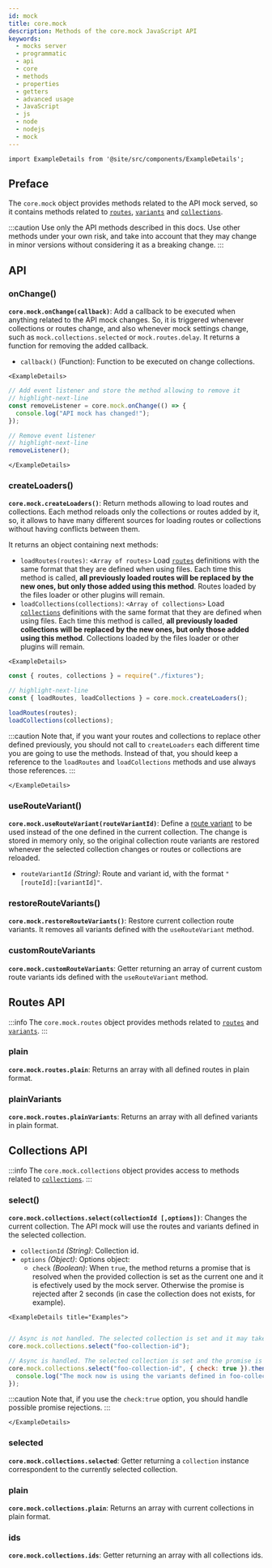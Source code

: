 ```yaml
---
id: mock
title: core.mock
description: Methods of the core.mock JavaScript API
keywords:
  - mocks server
  - programmatic
  - api
  - core
  - methods
  - properties
  - getters
  - advanced usage
  - JavaScript
  - js
  - node
  - nodejs
  - mock
---
```


```mdx-code-block
import ExampleDetails from '@site/src/components/ExampleDetails';
```

## Preface

The `core.mock` object provides methods related to the API mock served, so it contains methods related to [`routes`](../../usage/routes.md), [`variants`](../../usage/variants.md) and [`collections`](../../usage/collections.md).

:::caution
Use only the API methods described in this docs. Use other methods under your own risk, and take into account that they may change in minor versions without considering it as a breaking change.
:::

## API

### onChange()

__`core.mock.onChange(callback)`__: Add a callback to be executed when anything related to the API mock changes. So, it is triggered whenever collections or routes change, and also whenever mock settings change, such as `mock.collections.selected` or `mock.routes.delay`. It returns a function for removing the added callback.
* `callback()` (Function): Function to be executed on change collections.

```mdx-code-block
<ExampleDetails>
```

```js
// Add event listener and store the method allowing to remove it
// highlight-next-line
const removeListener = core.mock.onChange(() => {
  console.log("API mock has changed!");
});

// Remove event listener
// highlight-next-line
removeListener();
```

```mdx-code-block
</ExampleDetails>
```

### createLoaders()

__`core.mock.createLoaders()`__: Return methods allowing to load routes and collections. Each method reloads only the collections or routes added by it, so, it allows to have many different sources for loading routes or collections without having conflicts between them.

It returns an object containing next methods:

* `loadRoutes(routes)`: `<Array of routes>` Load [`routes`](../../usage/routes.md) definitions with the same format that they are defined when using files. Each time this method is called, __all previously loaded routes will be replaced by the new ones, but only those added using this method__. Routes loaded by the files loader or other plugins will remain.
* `loadCollections(collections)`: `<Array of collections>` Load [`collections`](../../usage/collections.md) definitions with the same format that they are defined when using files. Each time this method is called, __all previously loaded collections will be replaced by the new ones, but only those added using this method__. Collections loaded by the files loader or other plugins will remain.

```mdx-code-block
<ExampleDetails>
```

```js
const { routes, collections } = require("./fixtures");

// highlight-next-line
const { loadRoutes, loadCollections } = core.mock.createLoaders();

loadRoutes(routes);
loadCollections(collections);
```

:::caution
Note that, if you want your routes and collections to replace other defined previously, you should not call to `createLoaders` each different time you are going to use the methods. Instead of that, you should keep a reference to the `loadRoutes` and `loadCollections` methods and use always those references.
:::

```mdx-code-block
</ExampleDetails>
```

### useRouteVariant()

__`core.mock.useRouteVariant(routeVariantId)`__: Define a [route variant](../../usage/variants.md) to be used instead of the one defined in the current collection. The change is stored in memory only, so the original collection route variants are restored whenever the selected collection changes or routes or collections are reloaded.
* `routeVariantId` _(String)_: Route and variant id, with the format `"[routeId]:[variantId]"`.

### restoreRouteVariants()

__`core.mock.restoreRouteVariants()`__: Restore current collection route variants. It removes all variants defined with the `useRouteVariant` method.

### customRouteVariants

__`core.mock.customRouteVariants`__: Getter returning an array of current custom route variants ids defined with the `useRouteVariant` method.

## Routes API

:::info
The `core.mock.routes` object provides methods related to [`routes`](../../usage/routes.md) and [`variants`](../../usage/variants.md).
:::


### plain

__`core.mock.routes.plain`__: Returns an array with all defined routes in plain format.

### plainVariants

__`core.mock.routes.plainVariants`__: Returns an array with all defined variants in plain format.

## Collections API

:::info
The `core.mock.collections` object provides access to methods related to [`collections`](../../usage/collections.md).
:::

### select()

__`core.mock.collections.select(collectionId [,options])`__: Changes the current collection. The API mock will use the routes and variants defined in the selected collection.
* `collectionId` _(String)_: Collection id.
* `options` _(Object)_: Options object:
  * `check` _(Boolean)_: When `true`, the method returns a promise that is resolved when the provided collection is set as the current one and it is efectively used by the mock server. Otherwise the promise is rejected after 2 seconds (in case the collection does not exists, for example).

```mdx-code-block
<ExampleDetails title="Examples">
```

```js

// Async is not handled. The selected collection is set and it may take some milliseconds to the server to efectively use it
core.mock.collections.select("foo-collection-id");

// Async is handled. The selected collection is set and the promise is resolved when it is used by the server
core.mock.collections.select("foo-collection-id", { check: true }).then(() => {
  console.log("The mock now is using the variants defined in foo-collection-id");
});
```

:::caution
Note that, if you use the `check:true` option, you should handle possible promise rejections.
:::

```mdx-code-block
</ExampleDetails>
```

### selected

__`core.mock.collections.selected`__: Getter returning a `collection` instance correspondent to the currently selected collection.

### plain

__`core.mock.collections.plain`__: Returns an array with current collections in plain format.

### ids

__`core.mock.collections.ids`__: Getter returning an array with all collections ids.
